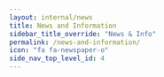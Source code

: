 ```yaml
---
layout: internal/news
title: News and Information
sidebar_title_override: "News & Info"
permalink: /news-and-information/
icon: "fa fa-newspaper-o"
side_nav_top_level_id: 4
---
```


<!--- This child document initializes the page in Jekyll. -->